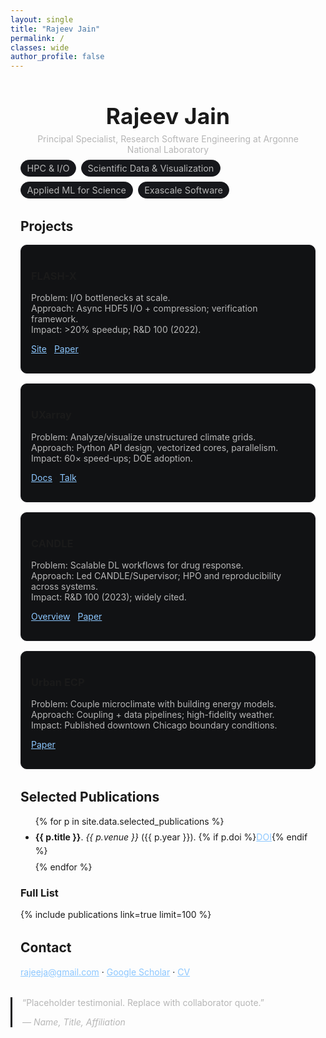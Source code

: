 ```yaml
---
layout: single
title: "Rajeev Jain"
permalink: /
classes: wide
author_profile: false
---
```


<style>
/******* minimalist, readable, dark *******/
:root { --fg:#e8e8e8; --muted:#b6b6b6; --bg:#0b0b0c; --card:#111214; --accent:#8cc7ff; --border:#1b1b1f; --pill:#16171b; }
html.dark body { background: var(--bg); color: var(--fg); }
a { color: var(--accent); }
.section { margin: 2rem auto; max-width: 900px; padding: 0 1rem; }
.h1 { font-size: 2.2rem; font-weight: 700; letter-spacing:.2px; }
.lead { color: var(--muted); margin-top:.4rem; }
.row { display:grid; gap:1rem; grid-template-columns: repeat(auto-fit,minmax(240px,1fr)); }
.card { background: var(--card); border:1px solid var(--border); border-radius:10px; padding:1rem; }
.pills { display:flex; flex-wrap:wrap; gap:.5rem; margin-top:.5rem; }
.pill { background: var(--pill); border:1px solid var(--border); border-radius:999px; padding:.25rem .6rem; font-size:.9rem; color:var(--muted); }
.muted { color: var(--muted); }
blockquote { border-left:3px solid var(--border); padding-left:1rem; color: var(--muted); }
.pub-item { margin:.4rem 0; line-height:1.55; }
.pub-actions .btn { margin-left:.4rem; }
.hero { text-align:center; padding-top: 1.2rem; }
/* hide theme layout title to avoid duplicate name */
.page__title { display:none; }
</style>

<div class="section hero">
  <div class="h1">Rajeev Jain</div>
  <div class="lead">Principal Specialist, Research Software Engineering at Argonne National Laboratory</div>
  <div class="pills">
    <span class="pill">HPC & I/O</span>
    <span class="pill">Scientific Data & Visualization</span>
    <span class="pill">Applied ML for Science</span>
    <span class="pill">Exascale Software</span>
  </div>
</div>

<div class="section">
  <h2>Projects</h2>
  <div class="row">
    <div class="card"><h3>FLASH-X</h3><p class="muted">Problem: I/O bottlenecks at scale.<br>Approach: Async HDF5 I/O + compression; verification framework.<br>Impact: >20% speedup; R&D 100 (2022).</p><p><a href="https://flash-x.org/" target="_blank">Site</a> · <a href="https://ieeexplore.ieee.org/abstract/document/10026923" target="_blank">Paper</a></p></div>
    <div class="card"><h3>UXarray</h3><p class="muted">Problem: Analyze/visualize unstructured climate grids.<br>Approach: Python API design, vectorized cores, parallelism.<br>Impact: 60× speed-ups; DOE adoption.</p><p><a href="https://uxarray.readthedocs.io/" target="_blank">Docs</a> · <a href="https://climatemodeling.science.energy.gov/presentations/uxarray-python-package-analysis-and-visualization-model-output-unstructured-climate" target="_blank">Talk</a></p></div>
    <div class="card"><h3>CANDLE</h3><p class="muted">Problem: Scalable DL workflows for drug response.<br>Approach: Led CANDLE/Supervisor; HPO and reproducibility across systems.<br>Impact: R&D 100 (2023); widely cited.</p><p><a href="https://candle.cels.anl.gov/" target="_blank">Overview</a> · <a href="https://link.springer.com/article/10.1186/s12859-018-2056-3" target="_blank">Paper</a></p></div>
    <div class="card"><h3>Urban ECP</h3><p class="muted">Problem: Couple microclimate with building energy models.<br>Approach: Coupling + data pipelines; high-fidelity weather.<br>Impact: Published downtown Chicago boundary conditions.</p><p><a href="https://www.tandfonline.com/doi/abs/10.1080/19401493.2018.1534275" target="_blank">Paper</a></p></div>
  </div>
</div>

<div class="section">
  <h2>Selected Publications</h2>
  <ul>
    {% for p in site.data.selected_publications %}
    <li class="pub-item"><strong>{{ p.title }}</strong>. <em>{{ p.venue }}</em> ({{ p.year }}). {% if p.doi %}<a href="{{ p.doi }}">DOI</a>{% endif %}</li>
    {% endfor %}
  </ul>
  <h3>Full List</h3>
  {% include publications link=true limit=100 %}
</div>

<div class="section">
  <h2>Contact</h2>
  <p><a href="mailto:rajeeja@gmail.com">rajeeja@gmail.com</a> · <a href="https://scholar.google.com/citations?user=bC77n9MAAAAJ&hl=en" target="_blank">Google Scholar</a> · <a href="/files/Jain_CV.pdf" target="_blank">CV</a></p>
</div>

<blockquote class="section">
  <p>“Placeholder testimonial. Replace with collaborator quote.”</p>
  <p><em>— Name, Title, Affiliation</em></p>
</blockquote>